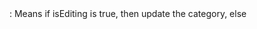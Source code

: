 <form @submit.prevent="isEditing? updateCategory : createCategory"> : Means if isEditing is true, then update the category, else 